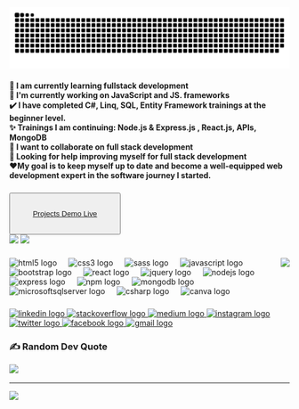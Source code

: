 <picture>
  <source
    media="(prefers-color-scheme: dark)"
    srcset="https://raw.githubusercontent.com/platane/snk/output/github-contribution-grid-snake-dark.svg"
  />
  <source
    media="(prefers-color-scheme: light)"
    srcset="https://raw.githubusercontent.com/platane/snk/output/github-contribution-grid-snake.svg"
  />
  <img
    alt="github contribution grid snake animation"
    src="https://raw.githubusercontent.com/platane/snk/output/github-contribution-grid-snake.svg"
  />
</picture>

<h4 align="left">🌱 I am currently learning fullstack development<br>🔭 I'm currently working on JavaScript and JS. frameworks<br>✔️ I have completed C#, Linq, SQL, Entity Framework trainings at the beginner level.<br>✨ Trainings I am continuing: Node.js & Express.js , React.js, APIs, MongoDB<br>👯 I want to collaborate on full stack development<br>🤝 Looking for help improving myself for full stack development<br>❤️My goal is to keep myself up to date and become a well-equipped web development expert in the software journey I started.</h4>

###
<button style="width:200px; height:75px"><a href="https://www.google.com">Projects Demo Live</a></button>
<br>
 ![](https://github-readme-stats.vercel.app/api/top-langs/?username=ozgeonline&theme=dark&hide_border=false&include_all_commits=false&count_private=false&layout=compact)
 ![](https://github-readme-streak-stats.herokuapp.com/?user=ozgeonline&theme=dark&hide_border=false)<br/>


###

<img align="right" height="100" src="https://i.imgflip.com/65efzo.gif"  />

###

<div align="left">
  <img src="https://cdn.jsdelivr.net/gh/devicons/devicon/icons/html5/html5-original.svg" height="30" alt="html5 logo"  />
  <img width="13" />
  <img src="https://cdn.jsdelivr.net/gh/devicons/devicon/icons/css3/css3-original.svg" height="30" alt="css3 logo"  />
  <img width="13" />
  <img src="https://cdn.jsdelivr.net/gh/devicons/devicon/icons/sass/sass-original.svg" height="30" alt="sass logo"  />
  <img width="13" />
  <img src="https://cdn.jsdelivr.net/gh/devicons/devicon/icons/javascript/javascript-original.svg" height="30" alt="javascript logo"  />
  <img width="13" />
  <img src="https://cdn.jsdelivr.net/gh/devicons/devicon/icons/bootstrap/bootstrap-original.svg" height="30" alt="bootstrap logo"  />
  <img width="13" />
  <img src="https://cdn.jsdelivr.net/gh/devicons/devicon/icons/react/react-original.svg" height="30" alt="react logo"  />
  <img width="13" />
  <img src="https://cdn.jsdelivr.net/gh/devicons/devicon/icons/jquery/jquery-original.svg" height="30" alt="jquery logo"  />
  <img width="13" />
  <img src="https://cdn.jsdelivr.net/gh/devicons/devicon/icons/nodejs/nodejs-original.svg" height="30" alt="nodejs logo"  />
  <img width="13" />
  <img src="https://cdn.jsdelivr.net/gh/devicons/devicon/icons/express/express-original.svg" height="30" alt="express logo"  />
  <img width="13" />
  <img src="https://cdn.jsdelivr.net/gh/devicons/devicon/icons/npm/npm-original-wordmark.svg" height="30" alt="npm logo"  />
  <img width="13" />
  <img src="https://cdn.jsdelivr.net/gh/devicons/devicon/icons/mongodb/mongodb-original.svg" height="30" alt="mongodb logo"  />
  <img width="13" />
  <img src="https://cdn.jsdelivr.net/gh/devicons/devicon/icons/microsoftsqlserver/microsoftsqlserver-plain.svg" height="30" alt="microsoftsqlserver logo"  />
  <img width="13" />
  <img src="https://cdn.jsdelivr.net/gh/devicons/devicon/icons/csharp/csharp-original.svg" height="30" alt="csharp logo"  />
  <img width="13" />
  <img src="https://cdn.jsdelivr.net/gh/devicons/devicon/icons/canva/canva-original.svg" height="30" alt="canva logo"  />
</div>

###

<div align="left">
  <a href="https://www.linkedin.com/in/ozgeonline/" target="_blank">
    <img src="https://raw.githubusercontent.com/maurodesouza/profile-readme-generator/master/src/assets/icons/social/linkedin/default.svg" width="55" height="30" alt="linkedin logo"  />
  </a>
  <a href="https://stackoverflow.com/users/22208441/%c3%96zge-kocaba%c5%9fo%c4%9flu" target="_blank">
    <img src="https://raw.githubusercontent.com/maurodesouza/profile-readme-generator/master/src/assets/icons/social/stackoverflow/default.svg" width="55" height="30" alt="stackoverflow logo"  />
  </a>
  <a href="https://medium.com/@zgeozge" target="_blank">
    <img src="https://raw.githubusercontent.com/maurodesouza/profile-readme-generator/master/src/assets/icons/social/medium/default.svg" width="55" height="30" alt="medium logo"  />
  </a>
  <a href="https://www.instagram.com/ozgeonline0/" target="_blank">
    <img src="https://raw.githubusercontent.com/maurodesouza/profile-readme-generator/master/src/assets/icons/social/instagram/default.svg" width="55" height="30" alt="instagram logo"  />
  </a>
  <a href="https://twitter.com/ozgeonline0" target="_blank">
    <img src="https://raw.githubusercontent.com/maurodesouza/profile-readme-generator/master/src/assets/icons/social/twitter/default.svg" width="55" height="30" alt="twitter logo"  />
  </a>
  <a href="https://www.facebook.com/ozgeonline0o/" target="_blank">
    <img src="https://raw.githubusercontent.com/maurodesouza/profile-readme-generator/master/src/assets/icons/social/facebook/default.svg" width="55" height="30" alt="facebook logo"  />
  </a>
  <a href="nisroc.414@hotmail.com" target="_blank">
    <img src="https://raw.githubusercontent.com/maurodesouza/profile-readme-generator/master/src/assets/icons/social/gmail/default.svg" width="55" height="30" alt="gmail logo"  />
  </a>
</div>



### ✍️ Random Dev Quote
![](https://quotes-github-readme.vercel.app/api?type=horizontal&theme=radical)

---
[![](https://visitcount.itsvg.in/api?id=ozgeonline&icon=0&color=1)](https://visitcount.itsvg.in)

<!-- Proudly created with GPRM ( https://gprm.itsvg.in ) -->



